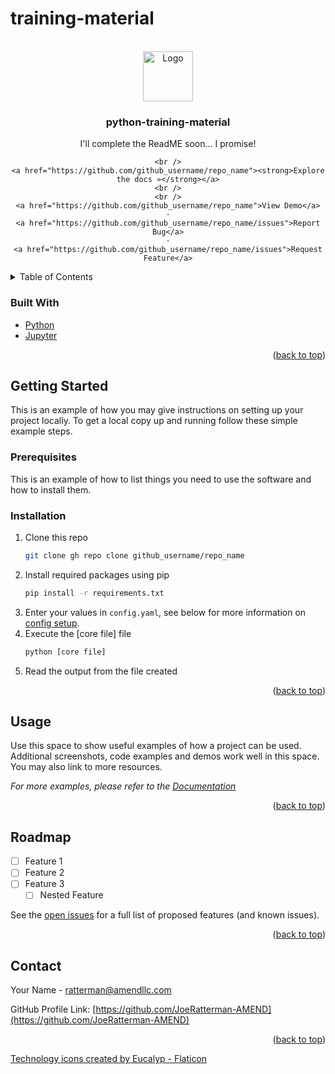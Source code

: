 # training-material

<div id="top"></div>

<!-- PROJECT LOGO -->
<br />
<div align="center">
  <a href="https://github.com/JoeRatterman-AMEND/training-material">
    <img src="support-docs/logo.png" alt="Logo" width="80" height="80">
  </a>

<h3 align="center">python-training-material</h3>

  <p align="center">
    I'll complete the ReadME soon... I promise!


    <br />
    <a href="https://github.com/github_username/repo_name"><strong>Explore the docs »</strong></a>
    <br />
    <br />
    <a href="https://github.com/github_username/repo_name">View Demo</a>
    ·
    <a href="https://github.com/github_username/repo_name/issues">Report Bug</a>
    ·
    <a href="https://github.com/github_username/repo_name/issues">Request Feature</a>
  </p>
</div>



<!-- TABLE OF CONTENTS -->
<details>
  <summary>Table of Contents</summary>
  <ol>
    <li>
      <ul>
        <li><a href="#built-with">Built With</a></li>
      </ul>
    </li>
    <li>
      <a href="#getting-started">Getting Started</a>
      <ul>
        <li><a href="#prerequisites">Prerequisites</a></li>
        <li><a href="#installation">Installation</a></li>
      </ul>
    </li>
    <li><a href="#usage">Usage</a></li>
    <li><a href="#roadmap">Roadmap</a></li>
    <li><a href="#contact">Contact</a></li>
  </ol>
</details>



<!-- ABOUT THE PROJECT -->

### Built With

* [Python](https://www.python.org/)
* [Jupyter](https://jupyter.org/)

<p align="right">(<a href="#top">back to top</a>)</p>



<!-- GETTING STARTED -->
## Getting Started

This is an example of how you may give instructions on setting up your project locally.
To get a local copy up and running follow these simple example steps.

### Prerequisites

This is an example of how to list things you need to use the software and how to install them.

### Installation

1. Clone this repo
   ```sh
   git clone gh repo clone github_username/repo_name
   ```
2. Install required packages using pip
   ```sh
   pip install -r requirements.txt
   ```
3. Enter your values in `config.yaml`, see below for more information on [config setup](#configuration).
4. Execute the [core file] file
    ```sh
    python [core file]
    ```
 5. Read the output from the file created

<p align="right">(<a href="#top">back to top</a>)</p>


<!-- USAGE EXAMPLES -->
## Usage

Use this space to show useful examples of how a project can be used. Additional screenshots, code examples and demos work well in this space. You may also link to more resources.

_For more examples, please refer to the [Documentation](https://example.com)_

<p align="right">(<a href="#top">back to top</a>)</p>


<!-- ROADMAP -->
## Roadmap

- [ ] Feature 1
- [ ] Feature 2
- [ ] Feature 3
    - [ ] Nested Feature

See the [open issues](https://github.com/github_username/repo_name/issues) for a full list of proposed features (and known issues).

<p align="right">(<a href="#top">back to top</a>)</p>

<!-- CONTACT -->
## Contact

Your Name - ratterman@amendllc.com

GitHub Profile Link: [https://github.com/JoeRatterman-AMEND](https://github.com/JoeRatterman-AMEND)


<p align="right">(<a href="#top">back to top</a>)</p>



<!-- MARKDOWN LINKS & IMAGES -->

<a href="https://www.flaticon.com/free-icons/technology" title="technology icons">Technology icons created by Eucalyp - Flaticon</a>
